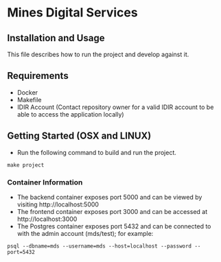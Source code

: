 # Mines Digital Services

## Installation and Usage

This file describes how to run the project and develop against it.

## Requirements

* Docker
* Makefile
* IDIR Account (Contact repository owner for a valid IDIR account to be able to access the application locally)

## Getting Started (OSX and LINUX)

* Run the following command to build and run the project.
```
make project
```

### Container Information
* The backend container exposes port 5000 and can be viewed by visiting http://localhost:5000
* The frontend container exposes port 3000 and can be accessed at http://localhost:3000
* The Postgres container exposes port 5432 and can be connected to with the admin account (mds/test); for example:
```
psql --dbname=mds --username=mds --host=localhost --password --port=5432
```
